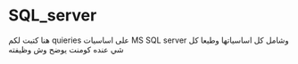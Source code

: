 # SQL_server


هنا كتبت لكم quieries على اساسيات MS SQL server وشامل كل اساسياتها وطيعا كل شي عنده كومنت يوضح وش وظيفته
